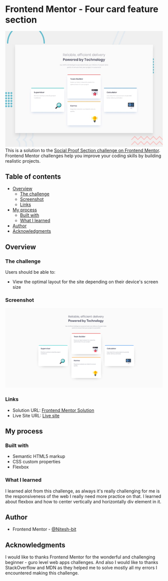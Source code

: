 # Frontend Mentor - Four card feature section

![Design preview for the Four card feature section coding challenge](./design/desktop-preview.jpg)
This is a solution to the [Social Proof Section challenge on Frontend Mentor](https://www.frontendmentor.io/challenges/four-card-feature-section-weK1eFYK). Frontend Mentor challenges help you improve your coding skills by building realistic projects.

## Table of contents

- [Overview](#overview)
  - [The challenge](#the-challenge)
  - [Screenshot](#screenshot)
  - [Links](#links)
- [My process](#my-process)
  - [Built with](#built-with)
  - [What I learned](#what-i-learned)
- [Author](#author)
- [Acknowledgments](#acknowledgments)

## Overview

### The challenge

Users should be able to:

- View the optimal layout for the site depending on their device's screen size

### Screenshot

![](./design/Screenshot.png)

### Links

- Solution URL: [Frontend Mentor Solution]()
- Live Site URL: [Live site]()

## My process

### Built with

- Semantic HTML5 markup
- CSS custom properties
- Flexbox

### What I learned

I learned alot from this challenge, as always it's really challenging for me is the responsiveness of the web I really need more practice on that.
I learned about flexbox and how to center vertically and horizontally div element in it.

## Author

- Frontend Mentor - [@Nitesh-bit](https://www.frontendmentor.io/profile/Nitesh-bit)

## Acknowledgments

I would like to thanks Frontend Mentor for the wonderful and challenging beginner - guro level web apps challenges. And also I would like to thanks StackOverflow and MDN as they helped me to solve mostly all my errors I encountered making this challenge.
